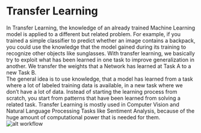 # Transfer Learning
In Transfer Learning, the knowledge of an already trained Machine Learning model is applied to a different but related problem. For
example, if you trained a simple classifier to predict whether an image contains a backpack, you could use the knowledge that the 
model gained during its training to recognize other objects like sunglasses. With transfer learning, we basically try to exploit 
what has been learned in one task to improve generalization in another. We transfer the weights that a Network has learned at Task 
A to a new Task B.<br>
The general idea is to use knowledge, that a model has learned from a task where a lot of labeled training data is available, in a 
new task where we don’t have a lot of data. Instead of starting the learning process from scratch, you start from patterns that 
have been learned from solving a related task. Transfer Learning is mostly used in Computer Vision and Natural Language Processing 
Tasks like Sentiment Analysis, because of the huge amount of computational power that is needed for them.
![alt workflow](https://github.com/BAJUKA/al-go-rithms/blob/master/deep_learning/python/transfer-learning/image/transfer-learning.jpeg)
